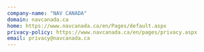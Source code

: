 ```yaml
---
company-name: "NAV CANADA"
domain: navcanada.ca
home: https://www.navcanada.ca/en/Pages/default.aspx
privacy-policy: https://www.navcanada.ca/en/pages/privacy.aspx
email: privacy@navcanada.ca
---
```




